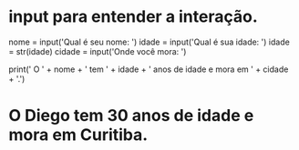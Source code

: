 # input para entender a interação.

nome = input('Qual é seu nome: ')
idade = input('Qual é sua idade: ')
idade = str(idade)
cidade = input('Onde você mora: ')

print(' O ' + nome + ' tem ' + idade + ' anos de idade e mora em ' + cidade + '.')


# O Diego tem 30 anos de idade e mora em Curitiba.
